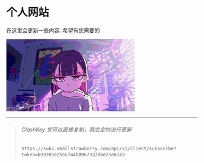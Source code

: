 

# 个人网站 

在这里会更新一些内容. 希望有您需要的

<img src="images/0d3d457941d82540357d65ecca54c785538ab4df.jpg" style="zoom: 33%;" />

<hr>

> ###### ClashKey 您可以直接复制，我会定时进行更新
>
> ```apl
> https://sub2.smallstrawberry.com/api/v1/client/subscribe?token=b99203e2566744b89673370be25e6743
> ```

